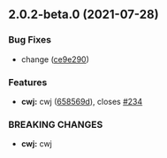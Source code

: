 ## 2.0.2-beta.0 (2021-07-28)


### Bug Fixes

* change ([ce9e290](https://github.com/MillionChen/changelog/commit/ce9e2901f7d15a30d3086340b638ddbdabca0d38))


### Features

* **cwj:** cwj ([658569d](https://github.com/MillionChen/changelog/commit/658569d8add6d5d8b6f58a011e70762101d3650f)), closes [#234](https://github.com/MillionChen/changelog/issues/234)


### BREAKING CHANGES

* **cwj:** cwj